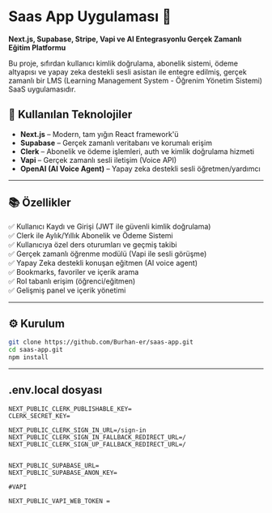 # Saas App Uygulaması 🚀  
**Next.js, Supabase, Stripe, Vapi ve AI Entegrasyonlu Gerçek Zamanlı Eğitim Platformu**

Bu proje, sıfırdan kullanıcı kimlik doğrulama, abonelik sistemi, ödeme altyapısı ve yapay zeka destekli sesli asistan ile entegre edilmiş, gerçek zamanlı bir LMS (Learning Management System - Öğrenim Yönetim Sistemi) SaaS uygulamasıdır.

## 🔧 Kullanılan Teknolojiler

- **Next.js** – Modern, tam yığın React framework'ü
- **Supabase** – Gerçek zamanlı veritabanı ve korumalı erişim
- **Clerk** – Abonelik ve ödeme işlemleri, auth ve kimlik doğrulama hizmeti
- **Vapi** – Gerçek zamanlı sesli iletişim (Voice API)
- **OpenAI (AI Voice Agent)** – Yapay zeka destekli sesli öğretmen/yardımcı

---

## 📚 Özellikler

✅ Kullanıcı Kaydı ve Girişi (JWT ile güvenli kimlik doğrulama)  
✅ Clerk ile Aylık/Yıllık Abonelik ve Ödeme Sistemi  
✅ Kullanıcıya özel ders oturumları ve geçmiş takibi  
✅ Gerçek zamanlı öğrenme modülü (Vapi ile sesli görüşme)  
✅ Yapay Zeka destekli konuşan eğitmen (AI voice agent)  
✅ Bookmarks, favoriler ve içerik arama  
✅ Rol tabanlı erişim (öğrenci/eğitmen)  
✅ Gelişmiş panel ve içerik yönetimi

---

## ⚙️ Kurulum

```bash
git clone https://github.com/Burhan-er/saas-app.git
cd saas-app.git
npm install
```
---

## .env.local dosyası

```
NEXT_PUBLIC_CLERK_PUBLISHABLE_KEY=
CLERK_SECRET_KEY=

NEXT_PUBLIC_CLERK_SIGN_IN_URL=/sign-in
NEXT_PUBLIC_CLERK_SIGN_IN_FALLBACK_REDIRECT_URL=/
NEXT_PUBLIC_CLERK_SIGN_UP_FALLBACK_REDIRECT_URL=/


NEXT_PUBLIC_SUPABASE_URL=
NEXT_PUBLIC_SUPABASE_ANON_KEY=

#VAPI
            
NEXT_PUBLIC_VAPI_WEB_TOKEN = 

```
